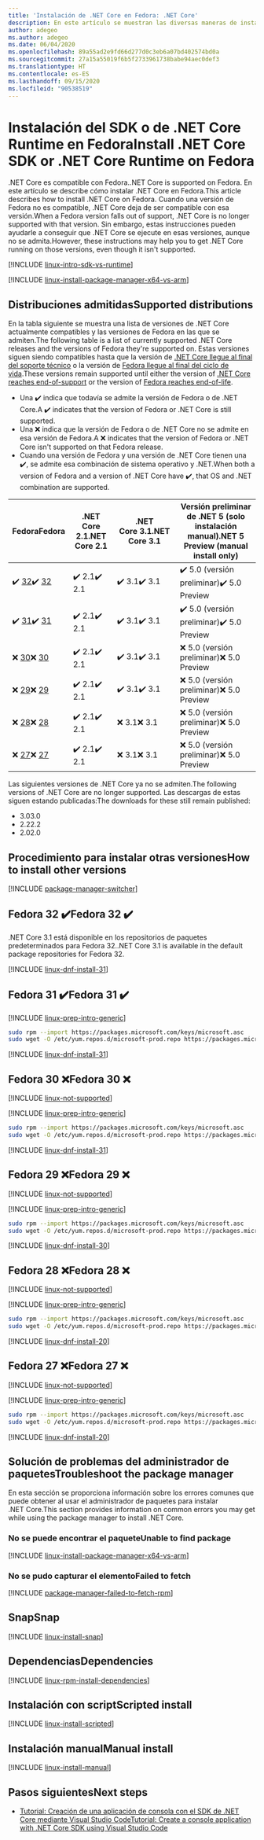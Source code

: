 ```yaml
---
title: 'Instalación de .NET Core en Fedora: .NET Core'
description: En este artículo se muestran las diversas maneras de instalar el SDK de .NET Core y .NET Core Runtime en Fedora.
author: adegeo
ms.author: adegeo
ms.date: 06/04/2020
ms.openlocfilehash: 89a55ad2e9fd66d277d0c3eb6a07bd402574bd0a
ms.sourcegitcommit: 27a15a55019f6b5f2733961738babe94aec0def3
ms.translationtype: HT
ms.contentlocale: es-ES
ms.lasthandoff: 09/15/2020
ms.locfileid: "90538519"
---
```

# <a name="install-net-core-sdk-or-net-core-runtime-on-fedora"></a><span data-ttu-id="264b9-103">Instalación del SDK o de .NET Core Runtime en Fedora</span><span class="sxs-lookup"><span data-stu-id="264b9-103">Install .NET Core SDK or .NET Core Runtime on Fedora</span></span>

<span data-ttu-id="264b9-104">.NET Core es compatible con Fedora.</span><span class="sxs-lookup"><span data-stu-id="264b9-104">.NET Core is supported on Fedora.</span></span> <span data-ttu-id="264b9-105">En este artículo se describe cómo instalar .NET Core en Fedora.</span><span class="sxs-lookup"><span data-stu-id="264b9-105">This article describes how to install .NET Core on Fedora.</span></span> <span data-ttu-id="264b9-106">Cuando una versión de Fedora no es compatible, .NET Core deja de ser compatible con esa versión.</span><span class="sxs-lookup"><span data-stu-id="264b9-106">When a Fedora version falls out of support, .NET Core is no longer supported with that version.</span></span> <span data-ttu-id="264b9-107">Sin embargo, estas instrucciones pueden ayudarle a conseguir que .NET Core se ejecute en esas versiones, aunque no se admita.</span><span class="sxs-lookup"><span data-stu-id="264b9-107">However, these instructions may help you to get .NET Core running on those versions, even though it isn't supported.</span></span>

[!INCLUDE [linux-intro-sdk-vs-runtime](includes/linux-intro-sdk-vs-runtime.md)]

[!INCLUDE [linux-install-package-manager-x64-vs-arm](includes/linux-install-package-manager-x64-vs-arm.md)]

## <a name="supported-distributions"></a><span data-ttu-id="264b9-108">Distribuciones admitidas</span><span class="sxs-lookup"><span data-stu-id="264b9-108">Supported distributions</span></span>

<span data-ttu-id="264b9-109">En la tabla siguiente se muestra una lista de versiones de .NET Core actualmente compatibles y las versiones de Fedora en las que se admiten.</span><span class="sxs-lookup"><span data-stu-id="264b9-109">The following table is a list of currently supported .NET Core releases and the versions of Fedora they're supported on.</span></span> <span data-ttu-id="264b9-110">Estas versiones siguen siendo compatibles hasta que la versión de [.NET Core llegue al final del soporte técnico](https://dotnet.microsoft.com/platform/support/policy/dotnet-core) o la versión de [Fedora llegue al final del ciclo de vida](https://fedoraproject.org/wiki/End_of_life).</span><span class="sxs-lookup"><span data-stu-id="264b9-110">These versions remain supported until either the version of [.NET Core reaches end-of-support](https://dotnet.microsoft.com/platform/support/policy/dotnet-core) or the version of [Fedora reaches end-of-life](https://fedoraproject.org/wiki/End_of_life).</span></span>

- <span data-ttu-id="264b9-111">Una ✔️ indica que todavía se admite la versión de Fedora o de .NET Core.</span><span class="sxs-lookup"><span data-stu-id="264b9-111">A ✔️ indicates that the version of Fedora or .NET Core is still supported.</span></span>
- <span data-ttu-id="264b9-112">Una ❌ indica que la versión de Fedora o de .NET Core no se admite en esa versión de Fedora.</span><span class="sxs-lookup"><span data-stu-id="264b9-112">A ❌ indicates that the version of Fedora or .NET Core isn't supported on that Fedora release.</span></span>
- <span data-ttu-id="264b9-113">Cuando una versión de Fedora y una versión de .NET Core tienen una ✔️, se admite esa combinación de sistema operativo y .NET.</span><span class="sxs-lookup"><span data-stu-id="264b9-113">When both a version of Fedora and a version of .NET Core have ✔️, that OS and .NET combination are supported.</span></span>

| <span data-ttu-id="264b9-114">Fedora</span><span class="sxs-lookup"><span data-stu-id="264b9-114">Fedora</span></span>                   | <span data-ttu-id="264b9-115">.NET Core 2.1</span><span class="sxs-lookup"><span data-stu-id="264b9-115">.NET Core 2.1</span></span> | <span data-ttu-id="264b9-116">.NET Core 3.1</span><span class="sxs-lookup"><span data-stu-id="264b9-116">.NET Core 3.1</span></span> | <span data-ttu-id="264b9-117">Versión preliminar de .NET 5 (solo instalación manual)</span><span class="sxs-lookup"><span data-stu-id="264b9-117">.NET 5 Preview (manual install only)</span></span> |
|--------------------------|---------------|---------------|----------------|
| <span data-ttu-id="264b9-118">✔️ [32](linux-fedora.md#fedora-32-)</span><span class="sxs-lookup"><span data-stu-id="264b9-118">✔️ [32](linux-fedora.md#fedora-32-)</span></span> | <span data-ttu-id="264b9-119">✔️ 2.1</span><span class="sxs-lookup"><span data-stu-id="264b9-119">✔️ 2.1</span></span>        | <span data-ttu-id="264b9-120">✔️ 3.1</span><span class="sxs-lookup"><span data-stu-id="264b9-120">✔️ 3.1</span></span>        | <span data-ttu-id="264b9-121">✔️ 5.0 (versión preliminar)</span><span class="sxs-lookup"><span data-stu-id="264b9-121">✔️ 5.0 Preview</span></span> |
| <span data-ttu-id="264b9-122">✔️ [31](linux-fedora.md#fedora-31-)</span><span class="sxs-lookup"><span data-stu-id="264b9-122">✔️ [31](linux-fedora.md#fedora-31-)</span></span> | <span data-ttu-id="264b9-123">✔️ 2.1</span><span class="sxs-lookup"><span data-stu-id="264b9-123">✔️ 2.1</span></span>        | <span data-ttu-id="264b9-124">✔️ 3.1</span><span class="sxs-lookup"><span data-stu-id="264b9-124">✔️ 3.1</span></span>        | <span data-ttu-id="264b9-125">✔️ 5.0 (versión preliminar)</span><span class="sxs-lookup"><span data-stu-id="264b9-125">✔️ 5.0 Preview</span></span> |
| <span data-ttu-id="264b9-126">❌ [30](linux-fedora.md#fedora-30-)</span><span class="sxs-lookup"><span data-stu-id="264b9-126">❌ [30](linux-fedora.md#fedora-30-)</span></span> | <span data-ttu-id="264b9-127">✔️ 2.1</span><span class="sxs-lookup"><span data-stu-id="264b9-127">✔️ 2.1</span></span>        | <span data-ttu-id="264b9-128">✔️ 3.1</span><span class="sxs-lookup"><span data-stu-id="264b9-128">✔️ 3.1</span></span>        | <span data-ttu-id="264b9-129">❌ 5.0 (versión preliminar)</span><span class="sxs-lookup"><span data-stu-id="264b9-129">❌ 5.0 Preview</span></span> |
| <span data-ttu-id="264b9-130">❌ [29](linux-fedora.md#fedora-29-)</span><span class="sxs-lookup"><span data-stu-id="264b9-130">❌ [29](linux-fedora.md#fedora-29-)</span></span> | <span data-ttu-id="264b9-131">✔️ 2.1</span><span class="sxs-lookup"><span data-stu-id="264b9-131">✔️ 2.1</span></span>        | <span data-ttu-id="264b9-132">✔️ 3.1</span><span class="sxs-lookup"><span data-stu-id="264b9-132">✔️ 3.1</span></span>        | <span data-ttu-id="264b9-133">❌ 5.0 (versión preliminar)</span><span class="sxs-lookup"><span data-stu-id="264b9-133">❌ 5.0 Preview</span></span> |
| <span data-ttu-id="264b9-134">❌ [28](linux-fedora.md#fedora-28-)</span><span class="sxs-lookup"><span data-stu-id="264b9-134">❌ [28](linux-fedora.md#fedora-28-)</span></span> | <span data-ttu-id="264b9-135">✔️ 2.1</span><span class="sxs-lookup"><span data-stu-id="264b9-135">✔️ 2.1</span></span>        | <span data-ttu-id="264b9-136">❌ 3.1</span><span class="sxs-lookup"><span data-stu-id="264b9-136">❌ 3.1</span></span>        | <span data-ttu-id="264b9-137">❌ 5.0 (versión preliminar)</span><span class="sxs-lookup"><span data-stu-id="264b9-137">❌ 5.0 Preview</span></span> |
| <span data-ttu-id="264b9-138">❌ [27](linux-fedora.md#fedora-27-)</span><span class="sxs-lookup"><span data-stu-id="264b9-138">❌ [27](linux-fedora.md#fedora-27-)</span></span> | <span data-ttu-id="264b9-139">✔️ 2.1</span><span class="sxs-lookup"><span data-stu-id="264b9-139">✔️ 2.1</span></span>        | <span data-ttu-id="264b9-140">❌ 3.1</span><span class="sxs-lookup"><span data-stu-id="264b9-140">❌ 3.1</span></span>        | <span data-ttu-id="264b9-141">❌ 5.0 (versión preliminar)</span><span class="sxs-lookup"><span data-stu-id="264b9-141">❌ 5.0 Preview</span></span> |

<span data-ttu-id="264b9-142">Las siguientes versiones de .NET Core ya no se admiten.</span><span class="sxs-lookup"><span data-stu-id="264b9-142">The following versions of .NET Core are no longer supported.</span></span> <span data-ttu-id="264b9-143">Las descargas de estas siguen estando publicadas:</span><span class="sxs-lookup"><span data-stu-id="264b9-143">The downloads for these still remain published:</span></span>

- <span data-ttu-id="264b9-144">3.0</span><span class="sxs-lookup"><span data-stu-id="264b9-144">3.0</span></span>
- <span data-ttu-id="264b9-145">2.2</span><span class="sxs-lookup"><span data-stu-id="264b9-145">2.2</span></span>
- <span data-ttu-id="264b9-146">2.0</span><span class="sxs-lookup"><span data-stu-id="264b9-146">2.0</span></span>

## <a name="how-to-install-other-versions"></a><span data-ttu-id="264b9-147">Procedimiento para instalar otras versiones</span><span class="sxs-lookup"><span data-stu-id="264b9-147">How to install other versions</span></span>

[!INCLUDE [package-manager-switcher](./includes/package-manager-heading-hack-pkgname.md)]

## <a name="fedora-32-"></a><span data-ttu-id="264b9-148">Fedora 32 ✔️</span><span class="sxs-lookup"><span data-stu-id="264b9-148">Fedora 32 ✔️</span></span>

<span data-ttu-id="264b9-149">.NET Core 3.1 está disponible en los repositorios de paquetes predeterminados para Fedora 32.</span><span class="sxs-lookup"><span data-stu-id="264b9-149">.NET Core 3.1 is available in the default package repositories for Fedora 32.</span></span>

[!INCLUDE [linux-dnf-install-31](includes/linux-install-31-dnf.md)]

## <a name="fedora-31-"></a><span data-ttu-id="264b9-150">Fedora 31 ✔️</span><span class="sxs-lookup"><span data-stu-id="264b9-150">Fedora 31 ✔️</span></span>

[!INCLUDE [linux-prep-intro-generic](includes/linux-prep-intro-generic.md)]

```bash
sudo rpm --import https://packages.microsoft.com/keys/microsoft.asc
sudo wget -O /etc/yum.repos.d/microsoft-prod.repo https://packages.microsoft.com/config/fedora/31/prod.repo
```

[!INCLUDE [linux-dnf-install-31](includes/linux-install-31-dnf.md)]

## <a name="fedora-30-"></a><span data-ttu-id="264b9-151">Fedora 30 ❌</span><span class="sxs-lookup"><span data-stu-id="264b9-151">Fedora 30 ❌</span></span>

[!INCLUDE [linux-not-supported](includes/linux-not-supported-fedora.md)]

[!INCLUDE [linux-prep-intro-generic](includes/linux-prep-intro-generic.md)]

```bash
sudo rpm --import https://packages.microsoft.com/keys/microsoft.asc
sudo wget -O /etc/yum.repos.d/microsoft-prod.repo https://packages.microsoft.com/config/fedora/30/prod.repo
```

[!INCLUDE [linux-dnf-install-31](includes/linux-install-31-dnf.md)]

## <a name="fedora-29-"></a><span data-ttu-id="264b9-152">Fedora 29 ❌</span><span class="sxs-lookup"><span data-stu-id="264b9-152">Fedora 29 ❌</span></span>

[!INCLUDE [linux-not-supported](includes/linux-not-supported-fedora.md)]

[!INCLUDE [linux-prep-intro-generic](includes/linux-prep-intro-generic.md)]

```bash
sudo rpm --import https://packages.microsoft.com/keys/microsoft.asc
sudo wget -O /etc/yum.repos.d/microsoft-prod.repo https://packages.microsoft.com/config/fedora/29/prod.repo
```

[!INCLUDE [linux-dnf-install-30](includes/linux-install-30-dnf.md)]

## <a name="fedora-28-"></a><span data-ttu-id="264b9-153">Fedora 28 ❌</span><span class="sxs-lookup"><span data-stu-id="264b9-153">Fedora 28 ❌</span></span>

[!INCLUDE [linux-not-supported](includes/linux-not-supported-fedora.md)]

[!INCLUDE [linux-prep-intro-generic](includes/linux-prep-intro-generic.md)]

```bash
sudo rpm --import https://packages.microsoft.com/keys/microsoft.asc
sudo wget -O /etc/yum.repos.d/microsoft-prod.repo https://packages.microsoft.com/config/fedora/28/prod.repo
```

[!INCLUDE [linux-dnf-install-20](includes/linux-install-20-dnf.md)]

## <a name="fedora-27-"></a><span data-ttu-id="264b9-154">Fedora 27 ❌</span><span class="sxs-lookup"><span data-stu-id="264b9-154">Fedora 27 ❌</span></span>

[!INCLUDE [linux-not-supported](includes/linux-not-supported-fedora.md)]

[!INCLUDE [linux-prep-intro-generic](includes/linux-prep-intro-generic.md)]

```bash
sudo rpm --import https://packages.microsoft.com/keys/microsoft.asc
sudo wget -O /etc/yum.repos.d/microsoft-prod.repo https://packages.microsoft.com/config/fedora/27/prod.repo
```

[!INCLUDE [linux-dnf-install-20](includes/linux-install-20-dnf.md)]

## <a name="troubleshoot-the-package-manager"></a><span data-ttu-id="264b9-155">Solución de problemas del administrador de paquetes</span><span class="sxs-lookup"><span data-stu-id="264b9-155">Troubleshoot the package manager</span></span>

<span data-ttu-id="264b9-156">En esta sección se proporciona información sobre los errores comunes que puede obtener al usar el administrador de paquetes para instalar .NET Core.</span><span class="sxs-lookup"><span data-stu-id="264b9-156">This section provides information on common errors you may get while using the package manager to install .NET Core.</span></span>

### <a name="unable-to-find-package"></a><span data-ttu-id="264b9-157">No se puede encontrar el paquete</span><span class="sxs-lookup"><span data-stu-id="264b9-157">Unable to find package</span></span>

[!INCLUDE [linux-install-package-manager-x64-vs-arm](includes/linux-install-package-manager-x64-vs-arm.md)]

### <a name="failed-to-fetch"></a><span data-ttu-id="264b9-158">No se pudo capturar el elemento</span><span class="sxs-lookup"><span data-stu-id="264b9-158">Failed to fetch</span></span>

[!INCLUDE [package-manager-failed-to-fetch-rpm](includes/package-manager-failed-to-fetch-rpm.md)]

## <a name="snap"></a><span data-ttu-id="264b9-159">Snap</span><span class="sxs-lookup"><span data-stu-id="264b9-159">Snap</span></span>

[!INCLUDE [linux-install-snap](includes/linux-install-snap.md)]

## <a name="dependencies"></a><span data-ttu-id="264b9-160">Dependencias</span><span class="sxs-lookup"><span data-stu-id="264b9-160">Dependencies</span></span>

[!INCLUDE [linux-rpm-install-dependencies](includes/linux-rpm-install-dependencies.md)]

## <a name="scripted-install"></a><span data-ttu-id="264b9-161">Instalación con script</span><span class="sxs-lookup"><span data-stu-id="264b9-161">Scripted install</span></span>

[!INCLUDE [linux-install-scripted](includes/linux-install-scripted.md)]

## <a name="manual-install"></a><span data-ttu-id="264b9-162">Instalación manual</span><span class="sxs-lookup"><span data-stu-id="264b9-162">Manual install</span></span>

[!INCLUDE [linux-install-manual](includes/linux-install-manual.md)]

## <a name="next-steps"></a><span data-ttu-id="264b9-163">Pasos siguientes</span><span class="sxs-lookup"><span data-stu-id="264b9-163">Next steps</span></span>

- [<span data-ttu-id="264b9-164">Tutorial: Creación de una aplicación de consola con el SDK de .NET Core mediante Visual Studio Code</span><span class="sxs-lookup"><span data-stu-id="264b9-164">Tutorial: Create a console application with .NET Core SDK using Visual Studio Code</span></span>](../tutorials/with-visual-studio-code.md)
